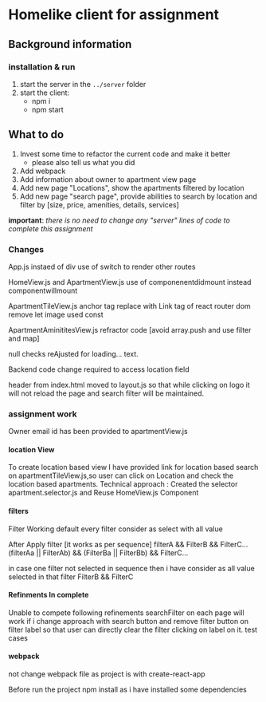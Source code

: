# Homelike client for assignment

## Background information

### installation & run
1. start the server in the `../server` folder
1. start the client:
    - npm i
    - npm start

## What to do
1. Invest some time to refactor the current code and make it better
    - please also tell us what you did
1. Add webpack
1. Add information about owner to apartment view page
1. Add new page "Locations", show the apartments filtered by location
1. Add new page "search page", provide abilities to search by location and filter by [size, price, amenities, details, services]

**important**: _there is no need to change any "server" lines of code to complete this assignment_

### Changes
App.js 
instaed of div use of switch to render other routes

HomeView.js and ApartmentView.js
use of componenentdidmount instead componentwillmount

ApartmentTileView.js
anchor tag replace with Link tag of react router dom
remove let image used const

ApartmentAminititesView.js
refractor code [avoid array.push  and use filter and map]

null checks reAjusted for loading... text.

Backend code change required to access location field

header from index.html moved to layout.js so that while clicking on logo it will not reload the page and search filter will be maintained.

### assignment work

Owner email id has been provided to apartmentView.js

#### location View
To create location based view
I have provided link for location based search on apartmentTileView.js,so user can click on Location and check the location based apartments.
Technical approach : Created the selector apartment.selector.js and Reuse HomeView.js Component


#### filters
Filter Working
default every filter consider as select with all value

After Apply filter [it works as per sequence]
filterA && FilterB && FilterC...
(filterAa || FilterAb) && (FilterBa || FilterBb) && FilterC...

in case one filter not selected in sequence then i have consider as all value selected in that filter
FilterB && FilterC


#### Refinments In complete
Unable to compete following refinements
searchFilter on each page will work if i change approach with search button
and remove filter button on filter label so that user can directly clear the filter clicking on label on it.
test cases

#### webpack
not change webpack file as project is with create-react-app

Before run the project
npm install as i have installed some dependencies
